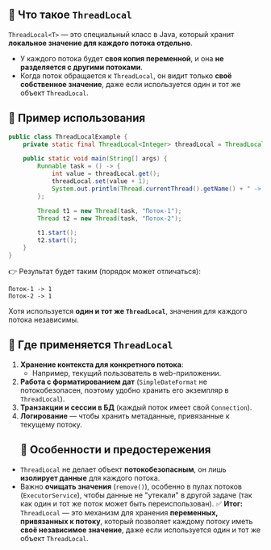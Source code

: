 ## 🔹 Что такое `ThreadLocal`
`ThreadLocal<T>` — это специальный класс в Java, который хранит **локальное значение для каждого потока отдельно**.
- У каждого потока будет **своя копия переменной**, и она **не разделяется с другими потоками**.
- Когда поток обращается к `ThreadLocal`, он видит только **своё собственное значение**, даже если используется один и тот же объект `ThreadLocal`.
## 🔹 Пример использования
```java
public class ThreadLocalExample {
    private static final ThreadLocal<Integer> threadLocal = ThreadLocal.withInitial(() -> 0);

    public static void main(String[] args) {
        Runnable task = () -> {
            int value = threadLocal.get();
            threadLocal.set(value + 1);
            System.out.println(Thread.currentThread().getName() + " -> " + threadLocal.get());
        };

        Thread t1 = new Thread(task, "Поток-1");
        Thread t2 = new Thread(task, "Поток-2");

        t1.start();
        t2.start();
    }
}
```
👉 Результат будет таким (порядок может отличаться):
```
Поток-1 -> 1
Поток-2 -> 1
```
Хотя используется **один и тот же `ThreadLocal`**, значения для каждого потока независимы.
## 🔹 Где применяется `ThreadLocal`
1. **Хранение контекста для конкретного потока**:
    - Например, текущий пользователь в web-приложении.
2. **Работа с форматированием дат** (`SimpleDateFormat` не потокобезопасен, поэтому удобно хранить его экземпляр в `ThreadLocal`).
3. **Транзакции и сессии в БД** (каждый поток имеет свой `Connection`).
4. **Логирование** — чтобы хранить метаданные, привязанные к текущему потоку.
    ## 🔹 Особенности и предостережения
- `ThreadLocal` не делает объект **потокобезопасным**, он лишь **изолирует данные** для каждого потока.
- Важно **очищать значения** (`remove()`), особенно в пулах потоков (`ExecutorService`), чтобы данные не "утекали" в другой задаче (так как один и тот же поток может быть переиспользован).
✅ **Итог:**  
`ThreadLocal` — это механизм для хранения **переменных, привязанных к потоку**, который позволяет каждому потоку иметь **своё независимое значение**, даже если используется один и тот же объект `ThreadLocal`.